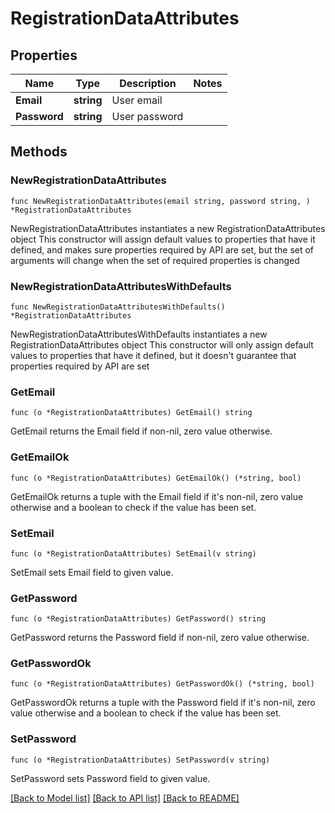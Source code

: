 # RegistrationDataAttributes

## Properties

Name | Type | Description | Notes
------------ | ------------- | ------------- | -------------
**Email** | **string** | User email | 
**Password** | **string** | User password | 

## Methods

### NewRegistrationDataAttributes

`func NewRegistrationDataAttributes(email string, password string, ) *RegistrationDataAttributes`

NewRegistrationDataAttributes instantiates a new RegistrationDataAttributes object
This constructor will assign default values to properties that have it defined,
and makes sure properties required by API are set, but the set of arguments
will change when the set of required properties is changed

### NewRegistrationDataAttributesWithDefaults

`func NewRegistrationDataAttributesWithDefaults() *RegistrationDataAttributes`

NewRegistrationDataAttributesWithDefaults instantiates a new RegistrationDataAttributes object
This constructor will only assign default values to properties that have it defined,
but it doesn't guarantee that properties required by API are set

### GetEmail

`func (o *RegistrationDataAttributes) GetEmail() string`

GetEmail returns the Email field if non-nil, zero value otherwise.

### GetEmailOk

`func (o *RegistrationDataAttributes) GetEmailOk() (*string, bool)`

GetEmailOk returns a tuple with the Email field if it's non-nil, zero value otherwise
and a boolean to check if the value has been set.

### SetEmail

`func (o *RegistrationDataAttributes) SetEmail(v string)`

SetEmail sets Email field to given value.


### GetPassword

`func (o *RegistrationDataAttributes) GetPassword() string`

GetPassword returns the Password field if non-nil, zero value otherwise.

### GetPasswordOk

`func (o *RegistrationDataAttributes) GetPasswordOk() (*string, bool)`

GetPasswordOk returns a tuple with the Password field if it's non-nil, zero value otherwise
and a boolean to check if the value has been set.

### SetPassword

`func (o *RegistrationDataAttributes) SetPassword(v string)`

SetPassword sets Password field to given value.



[[Back to Model list]](../README.md#documentation-for-models) [[Back to API list]](../README.md#documentation-for-api-endpoints) [[Back to README]](../README.md)


